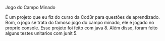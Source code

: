 Jogo do Campo Minado

É um projeto que eu fiz do curso da Cod3r para questões de aprendizado. Bom, o jogo se trata do famoso jogo do campo minado, ele é jogado no proprio console. Esse projeto
foi feito com java 8. Além disso, foram feito alguns testes unitarios com junit 5.

